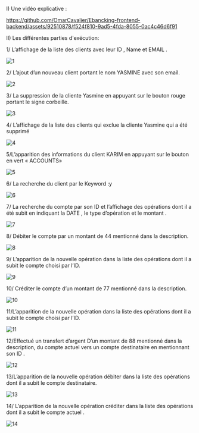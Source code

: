 I) Une vidéo explicative :

https://github.com/OmarCavalier/Ebancking-frontend-backend/assets/92510878/f524f810-9ad5-4fda-8055-0ac4c46d6f91

II) Les différentes parties d'exécution:

1/ L’affichage de la liste des clients avec leur ID , Name et EMAIL .

![1](https://github.com/OmarCavalier/Ebancking-frontend-backend/assets/92510878/d4a9a5c9-8bfa-41bd-ab61-7d0e325d9681)

2/ L’ajout d’un nouveau client portant le nom YASMINE avec son email.

![2](https://github.com/OmarCavalier/Ebancking-frontend-backend/assets/92510878/7c2c0282-33ba-439a-9366-df3e0ba41b7b)

3/ La suppression de la cliente Yasmine en appuyant sur le bouton rouge portant le signe corbeille.

![3](https://github.com/OmarCavalier/Ebancking-frontend-backend/assets/92510878/f1d17d11-3bb7-4cd3-8531-4f08df603a0e)

4/ L’affichage de la liste des clients qui exclue la cliente Yasmine qui a été supprimé

![4](https://github.com/OmarCavalier/Ebancking-frontend-backend/assets/92510878/8c310cd8-78f6-411d-84a9-191c0af255e8)

5/L’apparition des informations du client KARIM  en appuyant sur le bouton en vert « ACCOUNTS»

![5](https://github.com/OmarCavalier/Ebancking-frontend-backend/assets/92510878/69371413-a5f3-4239-8b67-b843471643d5)

6/ La recherche du client par le Keyword :y

![6](https://github.com/OmarCavalier/Ebancking-frontend-backend/assets/92510878/dfac196f-9837-4b71-8846-35cd63d37a21)

7/ La recherche du compte par son ID et l’affichage des opérations dont il a été subit en indiquant la DATE , le type d’opération et le montant .

![7](https://github.com/OmarCavalier/Ebancking-frontend-backend/assets/92510878/cb783e7e-d994-494d-8490-66926eaf229c)

8/ Débiter le compte par un montant de 44 mentionné dans la description.

![8](https://github.com/OmarCavalier/Ebancking-frontend-backend/assets/92510878/b25f9847-9957-416a-8b0b-4d0f60d018df)

9/ L’apparition de la nouvelle opération dans la liste des opérations dont il a subit le compte choisi par l’ID.

![9](https://github.com/OmarCavalier/Ebancking-frontend-backend/assets/92510878/17eb7eca-da50-4b52-b7a1-27c9060abb0a)

10/ Créditer le compte d’un montant de 77 mentionné dans la description.

![10](https://github.com/OmarCavalier/Ebancking-frontend-backend/assets/92510878/eed77165-a1b3-4a91-abd0-50a470645baa)

11/L’apparition de la nouvelle opération dans la liste des opérations dont il a subit le compte choisi par l’ID.

![11](https://github.com/OmarCavalier/Ebancking-frontend-backend/assets/92510878/c78b555b-7432-479d-9f29-4d114f882f05)

12/Effectué un transfert d’argent D’un montant de 88 mentionné dans la description, du compte actuel vers un compte destinataire en mentionnant son ID .

![12](https://github.com/OmarCavalier/Ebancking-frontend-backend/assets/92510878/eed8cebb-73c6-43d4-8f1a-e3e11bd11c81)

13/L’apparition de la nouvelle opération débiter dans la liste des opérations dont il a subit le compte destinataire.

![13](https://github.com/OmarCavalier/Ebancking-frontend-backend/assets/92510878/1a6bb172-7955-4549-8897-1ede8745b931)

14/ L’apparition de la nouvelle opération créditer dans la liste des opérations dont il a subit le compte actuel .

![14](https://github.com/OmarCavalier/Ebancking-frontend-backend/assets/92510878/6fd962aa-3156-4311-b62e-fc1fae64ada4)
